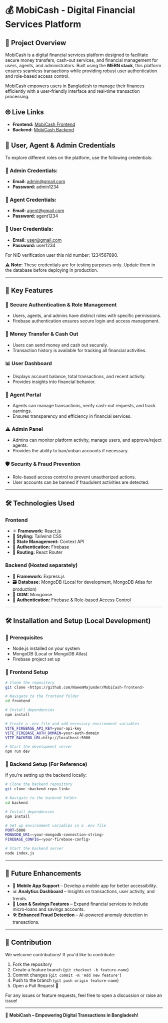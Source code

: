# 💰 MobiCash - Digital Financial Services Platform

## 📌 Project Overview
MobiCash is a digital financial services platform designed to facilitate secure money transfers, cash-out services, and financial management for users, agents, and administrators. Built using the **MERN stack**, this platform ensures seamless transactions while providing robust user authentication and role-based access control.

MobiCash empowers users in Bangladesh to manage their finances efficiently with a user-friendly interface and real-time transaction processing.

## 🌐 Live Links
- **Frontend:** [MobiCash Frontend](https://mobicash-528e2.web.app/)
- **Backend:** [MobiCash Backend](https://mobi-cash-backend.vercel.app/)

## 🔑 User, Agent & Admin Credentials
To explore different roles on the platform, use the following credentials:

### 🔹 Admin Credentials:
- **Email:** admin@gmail.com
- **Password:** admin1234

### 🔹 Agent Credentials:
- **Email:** agent@gmail.com
- **Password:** agent1234

### 🔹 User Credentials:
- **Email:** user@gmail.com
- **Password:** user1234

For NID verification user this nid number: 1234567890.

⚠️ **Note:** These credentials are for testing purposes only. Update them in the database before deploying in production.

---

## 🚀 Key Features

### 🔐 **Secure Authentication & Role Management**
- Users, agents, and admins have distinct roles with specific permissions.
- Firebase authentication ensures secure login and access management.

### 💸 **Money Transfer & Cash Out**
- Users can send money and cash out securely.
- Transaction history is available for tracking all financial activities.

### 📊 **User Dashboard**
- Displays account balance, total transactions, and recent activity.
- Provides insights into financial behavior.

### 🏦 **Agent Portal**
- Agents can manage transactions, verify cash-out requests, and track earnings.
- Ensures transparency and efficiency in financial services.

### ⚠️ **Admin Panel**
- Admins can monitor platform activity, manage users, and approve/reject agents.
- Provides the ability to ban/unban accounts if necessary.

### 🛡 **Security & Fraud Prevention**
- Role-based access control to prevent unauthorized actions.
- User accounts can be banned if fraudulent activities are detected.

---

## 🛠️ Technologies Used

### **Frontend**
- ⚛️ **Framework:** React.js
- 🎨 **Styling:** Tailwind CSS
- 🔄 **State Management:** Context API
- 🔑 **Authentication:** Firebase
- 🚀 **Routing:** React Router

### **Backend** (Hosted separately)
- 🔧 **Framework:** Express.js
- 🗃 **Database:** MongoDB (Local for development, MongoDB Atlas for production)
- 🔗 **ODM:** Mongoose
- 🔑 **Authentication:** Firebase & Role-based Access Control

---

## 🛠 Installation and Setup (Local Development)

### 📍 Prerequisites
- Node.js installed on your system
- MongoDB (Local or MongoDB Atlas)
- Firebase project set up

### 📂 Frontend Setup
```sh
# Clone the repository
git clone <https://github.com/NaeemMajumder/MobiCash-frontend>

# Navigate to the frontend folder
cd frontend

# Install dependencies
npm install

# Create a .env file and add necessary environment variables
VITE_FIREBASE_API_KEY=your-api-key
VITE_FIREBASE_AUTH_DOMAIN=your-auth-domain
VITE_BACKEND_URL=http://localhost:5000

# Start the development server
npm run dev
```

### 📂 Backend Setup (For Reference)
If you're setting up the backend locally:
```sh
# Clone the backend repository
git clone <backend-repo-link>

# Navigate to the backend folder
cd backend

# Install dependencies
npm install

# Set up environment variables in a .env file
PORT=5000
MONGODB_URI=<your-mongodb-connection-string>
FIREBASE_CONFIG=<your-firebase-config>

# Start the backend server
node index.js
```

---

## 📢 Future Enhancements
- 📱 **Mobile App Support** – Develop a mobile app for better accessibility.
- 📊 **Analytics Dashboard** – Insights on transactions, user activity, and trends.
- 🏦 **Loan & Savings Features** – Expand financial services to include micro-loans and savings accounts.
- 🛠 **Enhanced Fraud Detection** – AI-powered anomaly detection in transactions.

---

## 🤝 Contribution
We welcome contributions! If you'd like to contribute:
1. Fork the repository
2. Create a feature branch (`git checkout -b feature-name`)
3. Commit changes (`git commit -m 'Add new feature'`)
4. Push to the branch (`git push origin feature-name`)
5. Open a Pull Request 🚀

For any issues or feature requests, feel free to open a discussion or raise an issue!

---

🚀 **MobiCash – Empowering Digital Transactions in Bangladesh!**
